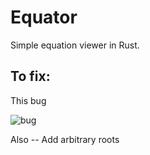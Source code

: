 # Equator
Simple equation viewer in Rust.

## To fix:
This bug

![bug](http://i.imgur.com/rQVX0Le.png)

Also -- Add arbitrary roots
